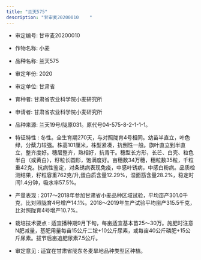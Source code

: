 ```yaml
---
title: "兰天575"
description: "甘审麦20200010	 "
---
```

* 审定编号:  甘审麦20200010	 

*  作物名称:  小麦

*  品种名称:  兰天575

*  审定年份:  2020

*  审定单位:  甘肃省

* 育种者:  甘肃省农业科学院小麦研究所

*  申请者:  甘肃省农业科学院小麦研究所

*  品种来源:  兰天19号/陇原031。原代号04-575-8-2-1-1-1。

*  特征特性 : 
冬性。全生育期270天，与对照陇育4号相同。幼苗半直立，叶色绿，分蘖力较强。株高101厘米，株型紧凑，抗倒性一般。旗叶直立到半直立，整齐度好。穗层整齐，熟相好，抗青干。穗型长方形，长芒、白壳、粒色半白（或黄白），籽粒长圆形，饱满度好。亩穗数34万穗，穗粒数35粒，千粒重42克。抗病性鉴定，对条锈病表现免疫，中感叶锈病，中感白粉病。品质检测结果，籽粒容重762克/升,蛋白质含量12.29%，湿面筋含量28.2%，稳定时间1.4分钟，吸水率57.5%。
 
*  产量表现 : 
2017～2018年参加甘肃省小麦品种区域试验，平均亩产301.0千克，比对照陇育4号增产14.1%。2018～2019年生产试验平均亩产315.5千克，比对照陇育4号增产10.7%。

*  栽培技术要点 : 
适宜播种期9月下旬，每亩适宜基本苗25～30万。施肥时注意N肥减量，基肥用量每亩15公斤二铵+10公斤尿素，或每亩40公斤磷肥+15公斤尿素。拔节后亩追肥尿素7.5公斤。

*  审定意见 : 
适宜在甘肃省陇东冬麦旱地品种类型区种植。

